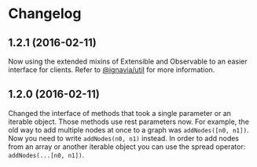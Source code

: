 # Changelog

## 1.2.1 (2016-02-11)

Now using the extended mixins of Extensible and Observable to an easier interface for clients. Refer to [@ignavia/util](https://github.com/Ignavia/js-util/blob/master/CHANGELOG.md#117-2016-02-11) for more information.

## 1.2.0 (2016-02-11)

Changed the interface of methods that took a single parameter or an iterable object. Those methods use rest parameters now. For example, the old way to add multiple nodes at once to a graph was `addNodes([n0, n1])`. Now you need to write `addNodes(n0, n1)` instead. In order to add nodes from an array or another iterable object you can use the spread operator: `addNodes(...[n0, n1])`.